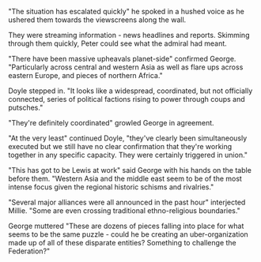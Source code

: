 "The situation has escalated quickly" he spoked in a hushed voice as he ushered them towards the viewscreens along the wall.

They were streaming information - news headlines and reports. Skimming through them quickly, Peter could see what the admiral had meant.

"There have been massive upheavals planet-side" confirmed George. "Particularly across central and western Asia as well as flare ups across eastern Europe, and pieces of northern Africa."

Doyle stepped in. "It looks like a widespread, coordinated, but not officially connected, series of political factions rising to power through coups and putsches."

"They're definitely coordinated" growled George in agreement.

"At the very least" continued Doyle, "they've clearly been simultaneously executed but we still have no clear confirmation that they're working together in any specific capacity. They were certainly triggered in union."

"This has got to be Lewis at work" said George with his hands on the table before them. "Western Asia and the middle east seem to be of the most intense focus given the regional historic schisms and rivalries."

"Several major alliances were all announced in the past hour" interjected Millie. "Some are even crossing traditional ethno-religious boundaries."

George muttered "These are dozens of pieces falling into place for what seems to be the same puzzle - could he be creating an uber-organization made up of all of these disparate entities? Something to challenge the Federation?"